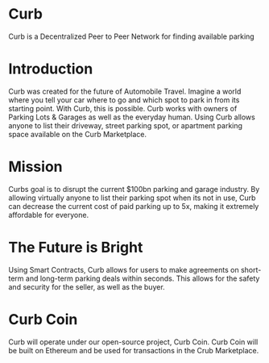 # Curb
Curb is a Decentralized Peer to Peer Network for finding available parking

# Introduction
Curb was created for the future of Automobile Travel. Imagine a world where you tell your car where to go and which spot to park in from its starting point. With Curb, this is possible. Curb works with owners of Parking Lots & Garages as well as the everyday human. Using Curb allows anyone to list their driveway, street parking spot, or apartment parking space available on the Curb Marketplace.

# Mission
Curbs goal is to disrupt the current $100bn parking and garage industry. By allowing virtually anyone to list their parking spot when its not in use, Curb can decrease the current cost of paid parking up to 5x, making it extremely affordable for everyone.

# The Future is Bright
Using Smart Contracts, Curb allows for users to make agreements on short-term and long-term parking deals within seconds. This allows for the safety and security for the seller, as well as the buyer. 

# Curb Coin
Curb will operate under our open-source project, Curb Coin. Curb Coin will be built on Ethereum and be used for transactions in the Crub Marketplace.
